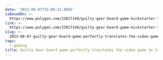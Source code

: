 ```yaml
---
date: '2023-08-07T15:08:21.000Z'
isBasedOn: >-
  https://www.polygon.com/23817149/guilty-gear-board-game-kickstarter-free-demo-copy-release-date-price
link: >-
  https://www.polygon.com/23817149/guilty-gear-board-game-kickstarter-free-demo-copy-release-date-price
slug: >-
  2023-08-07-guilty-gear-board-game-perfectly-translates-the-video-game-to-tabletop-po
tags:
  - gaming
title: Guilty Gear board game perfectly translates the video game to tabletop - Po
---
```



